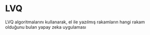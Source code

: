 # LVQ

LVQ algoritmalarını kullanarak, el ile yazılmış rakamların hangi rakam olduğunu bulan yapay zeka uygulaması 
